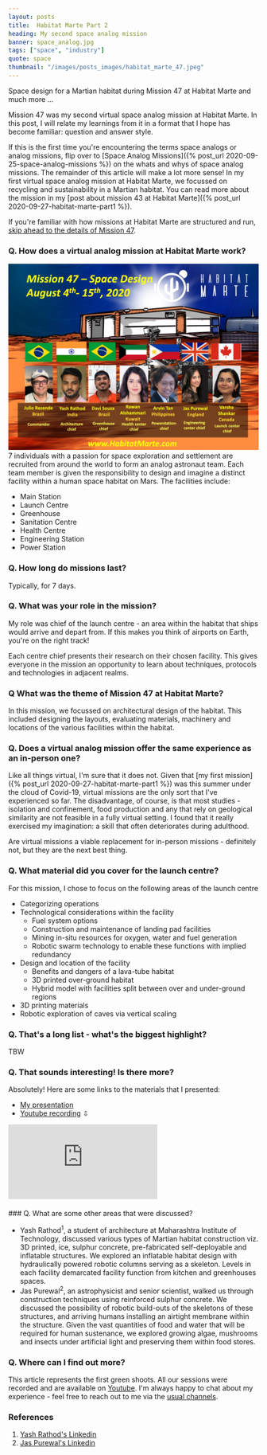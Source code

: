 ```yaml
---
layout: posts
title:  Habitat Marte Part 2
heading: My second space analog mission
banner: space_analog.jpg
tags: ["space", "industry"]
quote: space
thumbnail: "/images/posts_images/habitat_marte_47.jpeg"
---
```

Space design for a Martian habitat during Mission 47 at Habitat Marte and much more ...
<!--more-->

Mission 47 was my second virtual space analog mission at Habitat Marte. In this post, I will relate my learnings from it in a format that I hope has become familiar: question and answer style.

If this is the first time you're encountering the terms space analogs or analog missions, flip over to [Space Analog Missions]({% post_url 2020-09-25-space-analog-missions %}) on the whats and whys of space analog missions. The remainder of this article will make a lot more sense! In my first virtual space analog mission at Habitat Marte, we focussed on recycling and sustainability in a Martian habitat. You can read more about the mission in my [post about mission 43 at Habitat Marte]({% post_url 2020-09-27-habitat-marte-part1 %}).

If you're familiar with how missions at Habitat Marte are structured and run, [skip ahead to the details of Mission 47](#q-what-was-the-theme-of-mission-47-at-habitat-marte). 


### Q. How does a virtual analog mission at Habitat Marte work?
<p><span class="image right"><img src="/images/posts_images/habitat_marte_47.jpeg" alt="" /></span>7 individuals with a passion for space exploration and settlement are recruited from around the world to form an analog astronaut team. Each team member is given the responsibility to design and imagine a distinct facility within a human space habitat on Mars. The facilities include:
<ul>
<li> Main Station</li>
<li> Launch Centre</li>
<li> Greenhouse</li>
<li> Sanitation Centre</li>
<li> Health Centre</li>
<li> Engineering Station</li>
<li> Power Station</li></ul>
</p>

### Q. How long do missions last?
Typically, for 7 days.

### Q. What was your role in the mission?
My role was chief of the launch centre - an area within the habitat that ships would arrive and depart from. If this makes you think of airports on Earth, you're on the right track! 

Each centre chief presents their research on their chosen facility. This gives everyone in the mission an opportunity to learn about techniques, protocols and technologies in adjacent realms. 

### Q What was the theme of Mission 47 at Habitat Marte?
In this mission, we focussed on architectural design of the habitat. This included designing the layouts, evaluating materials, machinery and locations of the various facilities within the habitat.

### Q. Does a virtual analog mission offer the same experience as an in-person one?
Like all things virtual, I'm sure that it does not. Given that [my first mission]({% post_url 2020-09-27-habitat-marte-part1 %}) was this summer under the cloud of Covid-19, virtual missions are the only sort that I've experienced so far. The disadvantage, of course, is that most studies - isolation and confinement, food production and any that rely on geological similarity are not feasible in a fully virtual setting. I found that it really exercised my imagination: a skill that often deteriorates during adulthood. 

Are virtual missions a viable replacement for in-person missions - definitely not, but they are the next best thing.

### Q. What material did you cover for the launch centre?
For this mission, I chose to focus on the following areas of the launch centre
* Categorizing operations
* Technological considerations within the facility
  * Fuel system options
  * Construction and maintenance of landing pad facilities
  * Mining in-situ resources for oxygen, water and fuel generation
  * Robotic swarm technology to enable these functions with implied redundancy
* Design and location of the facility
  * Benefits and dangers of a lava-tube habitat
  * 3D printed over-ground habitat
  * Hybrid model with facilities split between over and under-ground regions
* 3D printing materials 
* Robotic exploration of caves via vertical scaling


### Q. That's a long list - what's the biggest highlight?
TBW


### Q. That sounds interesting! Is there more?
Absolutely! Here are some links to the materials that I presented:
* [My presentation](https://drive.google.com/file/d/1FZfaoT_gzVr_iGTRGOJWg8PtxVjDwkd2/view?usp=sharing)
* [Youtube recording](https://www.youtube.com/watch?v=QfbBTSRYm_k)
&#8681;

<div class="youtube-container">
    <iframe class="youtube-iframe" src="https://www.youtube.com/embed/QfbBTSRYm_k" frameborder="0" allow="accelerometer; autoplay; clipboard-write; encrypted-media; gyroscope; picture-in-picture" allowfullscreen></iframe>
</div>

<br/>
### Q. What are some other areas that were discussed?

* Yash Rathod<sup>1</sup>, a student of architecture at Maharashtra Institute of Technology, discussed various types of Martian habitat construction viz. 3D printed, ice, sulphur concrete, pre-fabricated self-deployable and inflatable structures. We explored an inflatable habitat design with hydraulically powered robotic columns serving as a skeleton. Levels in each facility demarcated facility function from kitchen and greenhouses spaces.
* Jas Purewal<sup>2</sup>, an astrophysicist and senior scientist, walked us through construction techniques using reinforced sulphur concrete. We discussed the possibility of robotic build-outs of the skeletons of these structures, and arriving humans installing an airtight membrane within the structure. Given the vast quantities of food and water that will be required for human sustenance, we explored growing algae, mushrooms and insects under artificial light and preserving them within food stores.

### Q. Where can I find out more? 
This article represents the first green shoots. All our sessions were recorded and are available on [Youtube](https://www.youtube.com/HabitatMarte). I'm always happy to chat about my experience - feel free to reach out to me via the [usual channels](/contact).

### References
1. [Yash Rathod's Linkedin](https://www.linkedin.com/in/yash-rathod-434742172/)
2. [Jas Purewal's Linkedin](http://linkedin.com/in/jas-p-194413b8)